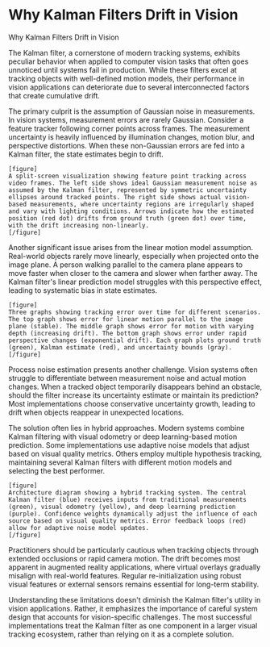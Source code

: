 # Why Kalman Filters Drift in Vision

Why Kalman Filters Drift in Vision

The Kalman filter, a cornerstone of modern tracking systems, exhibits peculiar behavior when applied to computer vision tasks that often goes unnoticed until systems fail in production. While these filters excel at tracking objects with well-defined motion models, their performance in vision applications can deteriorate due to several interconnected factors that create cumulative drift.

The primary culprit is the assumption of Gaussian noise in measurements. In vision systems, measurement errors are rarely Gaussian. Consider a feature tracker following corner points across frames. The measurement uncertainty is heavily influenced by illumination changes, motion blur, and perspective distortions. When these non-Gaussian errors are fed into a Kalman filter, the state estimates begin to drift.

```
[figure]
A split-screen visualization showing feature point tracking across video frames. The left side shows ideal Gaussian measurement noise as assumed by the Kalman filter, represented by symmetric uncertainty ellipses around tracked points. The right side shows actual vision-based measurements, where uncertainty regions are irregularly shaped and vary with lighting conditions. Arrows indicate how the estimated position (red dot) drifts from ground truth (green dot) over time, with the drift increasing non-linearly.
[/figure]
```

Another significant issue arises from the linear motion model assumption. Real-world objects rarely move linearly, especially when projected onto the image plane. A person walking parallel to the camera plane appears to move faster when closer to the camera and slower when farther away. The Kalman filter's linear prediction model struggles with this perspective effect, leading to systematic bias in state estimates.

```
[figure]
Three graphs showing tracking error over time for different scenarios. The top graph shows error for linear motion parallel to the image plane (stable). The middle graph shows error for motion with varying depth (increasing drift). The bottom graph shows error under rapid perspective changes (exponential drift). Each graph plots ground truth (green), Kalman estimate (red), and uncertainty bounds (gray).
[/figure]
```

Process noise estimation presents another challenge. Vision systems often struggle to differentiate between measurement noise and actual motion changes. When a tracked object temporarily disappears behind an obstacle, should the filter increase its uncertainty estimate or maintain its prediction? Most implementations choose conservative uncertainty growth, leading to drift when objects reappear in unexpected locations.

The solution often lies in hybrid approaches. Modern systems combine Kalman filtering with visual odometry or deep learning-based motion prediction. Some implementations use adaptive noise models that adjust based on visual quality metrics. Others employ multiple hypothesis tracking, maintaining several Kalman filters with different motion models and selecting the best performer.

```
[figure]
Architecture diagram showing a hybrid tracking system. The central Kalman filter (blue) receives inputs from traditional measurements (green), visual odometry (yellow), and deep learning prediction (purple). Confidence weights dynamically adjust the influence of each source based on visual quality metrics. Error feedback loops (red) allow for adaptive noise model updates.
[/figure]
```

Practitioners should be particularly cautious when tracking objects through extended occlusions or rapid camera motion. The drift becomes most apparent in augmented reality applications, where virtual overlays gradually misalign with real-world features. Regular re-initialization using robust visual features or external sensors remains essential for long-term stability.

Understanding these limitations doesn't diminish the Kalman filter's utility in vision applications. Rather, it emphasizes the importance of careful system design that accounts for vision-specific challenges. The most successful implementations treat the Kalman filter as one component in a larger visual tracking ecosystem, rather than relying on it as a complete solution.